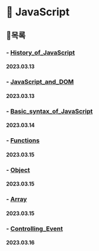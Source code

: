 # **🐹 JavaScript**

## 🥓목록
### - [History_of_JavaScript](https://github.com/ParkJiHwan22/TIL/blob/main/TIL_Repositories/JavaScript/230313_JS_History_of_JavaScript.md)
#### 2023.03.13

### - [JavaScript_and_DOM](https://github.com/ParkJiHwan22/TIL/blob/main/TIL_Repositories/JavaScript/230313_JavaScript_and_DOM.md)
#### 2023.03.13

### - [Basic_syntax_of_JavaScript]()
#### 2023.03.14

### - [Functions]()
#### 2023.03.15

### - [Object]()
#### 2023.03.15

### - [Array]()
#### 2023.03.15

### - [Controlling_Event]()
#### 2023.03.16

